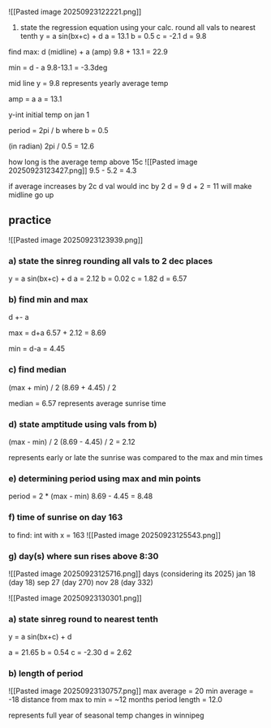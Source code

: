 
![[Pasted image 20250923122221.png]]
1. state the regression equation using your calc. round all vals to nearest tenth
y = a sin(bx+c) + d
a = 13.1
b = 0.5
c = -2.1
d = 9.8

find max:
d (midline) + a (amp) 
9.8 + 13.1
= 22.9

min = d - a 
9.8-13.1
= -3.3deg

mid line
y = 9.8
represents yearly average temp

amp = a
a = 13.1

y-int 
initial temp on jan 1

period = 2pi / b
where b = 0.5

(in radian)
2pi / 0.5
= 12.6


how long is the average temp above 15c
![[Pasted image 20250923123427.png]]
9.5 - 5.2
= 4.3

if average increases by 2c
d val would inc by 2
d = 9
d + 2 = 11
will make midline go up

## practice
![[Pasted image 20250923123939.png]]
### a) state the sinreg rounding all vals to 2 dec places
y = a sin(bx+c) + d
a = 2.12
b = 0.02
c = 1.82
d = 6.57

### b) find min and max
d +- a

max = d+a 
6.57 + 2.12
= 8.69

min = d-a
= 4.45

### c) find median
(max + min) / 2
(8.69 + 4.45) / 2

median = 6.57
represents average sunrise time 

### d) state amptitude using vals from b)
(max - min) / 2
(8.69 - 4.45) / 2
= 2.12

represents early or late the sunrise was compared to the max and min times

### e) determining period using max and min points
period =  2 * (max - min)
8.69 - 4.45
= 8.48

### f) time of sunrise on day 163
to find:
int with x = 163
![[Pasted image 20250923125543.png]]

### g) day(s) where sun rises above 8:30

![[Pasted image 20250923125716.png]]
days (considering its 2025)
jan 18 (day 18)
sep 27 (day 270)
nov 28 (day 332)



![[Pasted image 20250923130301.png]]
### a) state sinreg round to nearest tenth
y = a sin(bx+c) + d

a = 21.65
b = 0.54
c = -2.30
d = 2.62

### b) length of period
![[Pasted image 20250923130757.png]]
max average = 20 
min average = -18
distance from max to min = ~12 months
period length = 12.0

represents full year of seasonal temp changes in winnipeg
















